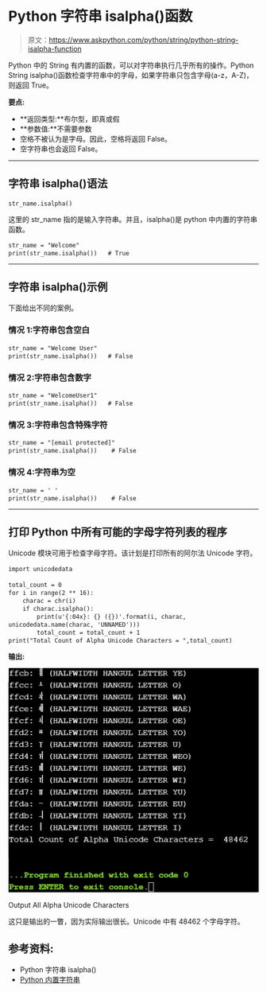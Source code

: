# Python 字符串 isalpha()函数

> 原文：<https://www.askpython.com/python/string/python-string-isalpha-function>

Python 中的 String 有内置的函数，可以对字符串执行几乎所有的操作。Python String isalpha()函数检查字符串中的字母，如果字符串只包含字母(a-z，A-Z)，则返回 True。

**要点:**

*   **返回类型:**布尔型，即真或假
*   **参数值:**不需要参数
*   空格不被认为是字母。因此，空格将返回 False。
*   空字符串也会返回 False。

* * *

## 字符串 isalpha()语法

```
str_name.isalpha()

```

这里的 str_name 指的是输入字符串。并且，isalpha()是 python 中内置的字符串函数。

```
str_name = "Welcome"
print(str_name.isalpha())   # True

```

* * *

## 字符串 isalpha()示例

下面给出不同的案例。

### 情况 1:字符串包含空白

```
str_name = "Welcome User"
print(str_name.isalpha())   # False

```

### 情况 2:字符串包含数字

```
str_name = "WelcomeUser1"
print(str_name.isalpha())   # False

```

### 情况 3:字符串包含特殊字符

```
str_name = "[email protected]"
print(str_name.isalpha())    # False

```

### 情况 4:字符串为空

```
str_name = ' '
print(str_name.isalpha())    # False

```

* * *

## 打印 Python 中所有可能的字母字符列表的程序

Unicode 模块可用于检查字母字符。该计划是打印所有的阿尔法 Unicode 字符。

```
import unicodedata

total_count = 0
for i in range(2 ** 16):
    charac = chr(i)
    if charac.isalpha():
        print(u'{:04x}: {} ({})'.format(i, charac, unicodedata.name(charac, 'UNNAMED')))
        total_count = total_count + 1
print("Total Count of Alpha Unicode Characters = ",total_count)

```

**输出:**

![Output All Alpha Unicode Characters](img/695b1054a6b966d5f7c8c61a96c83626.png)

Output All Alpha Unicode Characters

这只是输出的一瞥，因为实际输出很长。Unicode 中有 48462 个字母字符。

## 参考资料:

*   Python 字符串 isalpha()
*   [Python 内置字符串](https://docs.python.org/3/library/stdtypes.html)